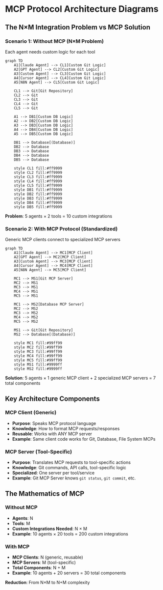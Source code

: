 # MCP Protocol Architecture Diagrams

## The N×M Integration Problem vs MCP Solution

### Scenario 1: Without MCP (N×M Problem)
Each agent needs custom logic for each tool

```mermaid
graph TD
    A1[Claude Agent] --> CL1[Custom Git Logic]
    A2[GPT Agent] --> CL2[Custom Git Logic]  
    A3[Custom Agent] --> CL3[Custom Git Logic]
    A4[Cursor Agent] --> CL4[Custom Git Logic]
    A5[N8N Agent] --> CL5[Custom Git Logic]
    
    CL1 --> Git[Git Repository]
    CL2 --> Git
    CL3 --> Git  
    CL4 --> Git
    CL5 --> Git
    
    A1 --> DB1[Custom DB Logic]
    A2 --> DB2[Custom DB Logic]
    A3 --> DB3[Custom DB Logic]
    A4 --> DB4[Custom DB Logic]
    A5 --> DB5[Custom DB Logic]
    
    DB1 --> Database[(Database)]
    DB2 --> Database
    DB3 --> Database
    DB4 --> Database  
    DB5 --> Database
    
    style CL1 fill:#ff9999
    style CL2 fill:#ff9999
    style CL3 fill:#ff9999
    style CL4 fill:#ff9999
    style CL5 fill:#ff9999
    style DB1 fill:#ff9999
    style DB2 fill:#ff9999
    style DB3 fill:#ff9999
    style DB4 fill:#ff9999
    style DB5 fill:#ff9999
```

**Problem**: 5 agents × 2 tools = 10 custom integrations

### Scenario 2: With MCP Protocol (Standardized)
Generic MCP clients connect to specialized MCP servers

```mermaid
graph TD
    A1[Claude Agent] --> MC1[MCP Client]
    A2[GPT Agent] --> MC2[MCP Client]  
    A3[Custom Agent] --> MC3[MCP Client]
    A4[Cursor Agent] --> MC4[MCP Client]
    A5[N8N Agent] --> MC5[MCP Client]
    
    MC1 --> MS1[Git MCP Server]
    MC2 --> MS1
    MC3 --> MS1  
    MC4 --> MS1
    MC5 --> MS1
    
    MC1 --> MS2[Database MCP Server]
    MC2 --> MS2
    MC3 --> MS2
    MC4 --> MS2
    MC5 --> MS2
    
    MS1 --> Git[Git Repository]
    MS2 --> Database[(Database)]
    
    style MC1 fill:#99ff99
    style MC2 fill:#99ff99
    style MC3 fill:#99ff99
    style MC4 fill:#99ff99
    style MC5 fill:#99ff99
    style MS1 fill:#9999ff
    style MS2 fill:#9999ff
```

**Solution**: 5 agents × 1 generic MCP client + 2 specialized MCP servers = 7 total components

## Key Architecture Components

### MCP Client (Generic)
- **Purpose**: Speaks MCP protocol language
- **Knowledge**: How to format MCP requests/responses
- **Reusable**: Works with ANY MCP server
- **Example**: Same client code works for Git, Database, File System MCPs

### MCP Server (Tool-Specific)  
- **Purpose**: Translates MCP requests to tool-specific actions
- **Knowledge**: Git commands, API calls, tool-specific logic
- **Specialized**: One server per tool/service
- **Example**: Git MCP Server knows `git status`, `git commit`, etc.

## The Mathematics of MCP

### Without MCP
- **Agents**: N
- **Tools**: M  
- **Custom Integrations Needed**: N × M
- **Example**: 10 agents × 20 tools = 200 custom integrations

### With MCP
- **MCP Clients**: N (generic, reusable)
- **MCP Servers**: M (tool-specific)
- **Total Components**: N + M
- **Example**: 10 agents + 20 servers = 30 total components

**Reduction**: From N×M to N+M complexity